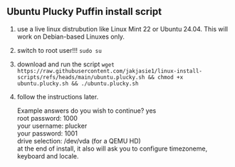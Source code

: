 Ubuntu Plucky Puffin install script 
-----------------------------------
1. use a live linux distrubution like Linux Mint 22 or Ubuntu 24.04. This will work on Debian-based Linuxes only.
2. switch to root user!!!
  `sudo su`
4. download and run the script
`wget https://raw.githubusercontent.com/jakjasie1/linux-install-scripts/refs/heads/main/ubuntu.plucky.sh && chmod +x ubuntu.plucky.sh && ./ubuntu.plucky.sh`
5. follow the instructions later.


   Example answers
do you wish to continue? yes <br>
root password: 1000 <br>
your username: plucker <br>
your password: 1001 <br>
drive selection: /dev/vda (for a QEMU HD) <br>
at the end of install, it also will ask you to configure timezoneme, keyboard and locale.
